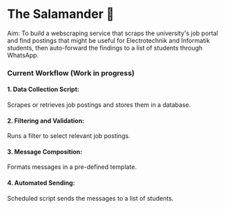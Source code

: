 ﻿# The Salamander 🦎

Aim: To build a webscraping service that scraps the university's job portal and find postings that might be useful for Electrotechnik and Informatik students, then auto-forward the findings to a list of students through WhatsApp.

### Current Workflow (Work in progress)
#### 1. Data Collection Script:
Scrapes or retrieves job postings and stores them in a database.
#### 2. Filtering and Validation:
Runs a filter to select relevant job postings.
#### 3. Message Composition:
Formats messages in a pre-defined template.
#### 4. Automated Sending:
Scheduled script sends the messages to a list of students.
